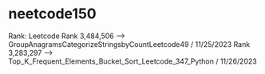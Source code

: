 # neetcode150

Rank: Leetcode 
Rank 3,484,506 --> GroupAnagramsCategorizeStringsbyCountLeetcode49 / 11/25/2023
Rank 3,283,297 --> Top_K_Frequent_Elements_Bucket_Sort_Leetcode_347_Python   / 11/26/2023

